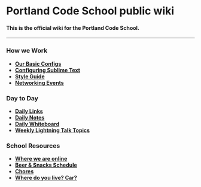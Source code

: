 # Portland Code School public wiki

#### This is the official wiki for the Portland Code School.

* * *

### How we Work

*   **[Our Basic Configs](https://github.com/portlandcodeschool/wiki/wiki/Configs)**
*   **[Configuring Sublime Text](https://github.com/portlandcodeschool/wiki/wiki/Configuring-Sublime)**
*   **[Style Guide](https://github.com/portlandcodeschool/wiki/wiki/Style-Guide)**
*   **[Networking Events](https://github.com/portlandcodeschool/wiki/wiki/Networking-Events)**

### Day to Day

*   **[Daily Links](https://github.com/portlandcodeschool/wiki/wiki/Daily-Links)**
*   **[Daily Notes](https://github.com/portlandcodeschool/wiki/wiki/Daily-Notes)**
*   **[Daily Whiteboard](https://github.com/portlandcodeschool/wiki/wiki/Whiteboard)**
*   **[Weekly Lightning Talk Topics](https://github.com/portlandcodeschool/wiki/wiki/Lightning-Talk-Topics)**

### School Resources

*   **[Where we are online](https://github.com/portlandcodeschool/wiki/wiki/The-Twitter)**
*   **[Beer &amp; Snacks Schedule](https://github.com/portlandcodeschool/wiki/wiki/Beer-&amp;-Snacks-Schedule)**
*   **[Chores](https://github.com/portlandcodeschool/wiki/wiki/Chores)**
*   **[Where do you live? Car?](https://github.com/portlandcodeschool/wiki/wiki/Where-do-you-live%3F-Car%3F)**
